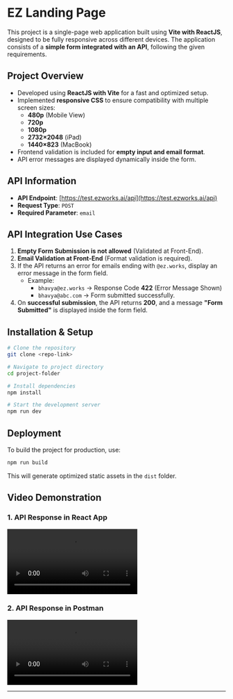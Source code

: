 # **EZ Landing Page**

This project is a single-page web application built using **Vite with ReactJS**, designed to be fully responsive across different devices. The application consists of a **simple form integrated with an API**, following the given requirements.

## **Project Overview**
- Developed using **ReactJS with Vite** for a fast and optimized setup.
- Implemented **responsive CSS** to ensure compatibility with multiple screen sizes:
  - **480p** (Mobile View)
  - **720p**
  - **1080p**
  - **2732×2048** (iPad)
  - **1440×823** (MacBook)
- Frontend validation is included for **empty input and email format**.
- API error messages are displayed dynamically inside the form.

## **API Information**
- **API Endpoint**: [https://test.ezworks.ai/api](https://test.ezworks.ai/api)
- **Request Type**: `POST`
- **Required Parameter**: `email`

## **API Integration Use Cases**
1. **Empty Form Submission is not allowed** (Validated at Front-End).
2. **Email Validation at Front-End** (Format validation is required).
3. If the API returns an error for emails ending with `@ez.works`, display an error message in the form field.
   - Example:
     - `bhavya@ez.works` → Response Code **422** (Error Message Shown)
     - `bhavya@abc.com` → Form submitted successfully.
4. On **successful submission**, the API returns **200**, and a message **"Form Submitted"** is displayed inside the form field.

## **Installation & Setup**
```sh
# Clone the repository
git clone <repo-link>

# Navigate to project directory
cd project-folder

# Install dependencies
npm install

# Start the development server
npm run dev
```

## **Deployment**
To build the project for production, use:
```sh
npm run build
```
This will generate optimized static assets in the `dist` folder.

## **Video Demonstration**
### **1. API Response in React App**
![React API Demo](./public/assets/api%20demonstration.mp4)

### **2. API Response in Postman**
![Postman API Demo](./public/assets/postman%20demonstration.mp4)

---
